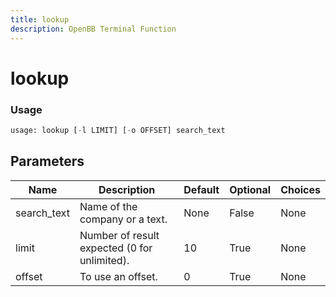 ```yaml
---
title: lookup
description: OpenBB Terminal Function
---
```


# lookup



### Usage 
```python
usage: lookup [-l LIMIT] [-o OFFSET] search_text
```

## Parameters

| Name | Description | Default | Optional | Choices |
| ---- | ----------- | ------- | -------- | ------- |
| search_text | Name of the company or a text. | None | False | None |
| limit | Number of result expected (0 for unlimited). | 10 | True | None |
| offset | To use an offset. | 0 | True | None |


